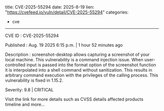  
title: CVE-2025-55294
date: 2025-8-19
lien: "https://cvefeed.io/vuln/detail/CVE-2025-55294"
categories:
  - cve
---

CVE ID : CVE-2025-55294

Published :  Aug. 19
2025
6:15 p.m. | 1 hour
52 minutes ago

Description : screenshot-desktop allows capturing a screenshot of your local machine. This vulnerability is a command injection issue. When user-controlled input is passed into the format option of the screenshot function
it is interpolated into a shell command without sanitization. This results in arbitrary command execution with the privileges of the calling process. This vulnerability is fixed in 1.15.2.

Severity: 9.8 | CRITICAL

Visit the link for more details
such as CVSS details
affected products
timeline
and more...
